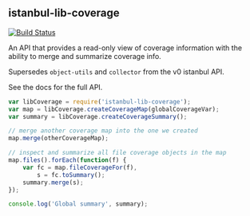 ## istanbul-lib-coverage

[![Build Status](https://travis-ci.org/istanbuljs/istanbul-lib-coverage.svg?branch=main)](https://travis-ci.org/istanbuljs/istanbul-lib-coverage)

An API that provides a read-only view of coverage information with the ability
to merge and summarize coverage info.

Supersedes `object-utils` and `collector` from the v0 istanbul API.

See the docs for the full API.

```js
var libCoverage = require('istanbul-lib-coverage');
var map = libCoverage.createCoverageMap(globalCoverageVar);
var summary = libCoverage.createCoverageSummary();

// merge another coverage map into the one we created
map.merge(otherCoverageMap);

// inspect and summarize all file coverage objects in the map
map.files().forEach(function(f) {
    var fc = map.fileCoverageFor(f),
        s = fc.toSummary();
    summary.merge(s);
});

console.log('Global summary', summary);
```
